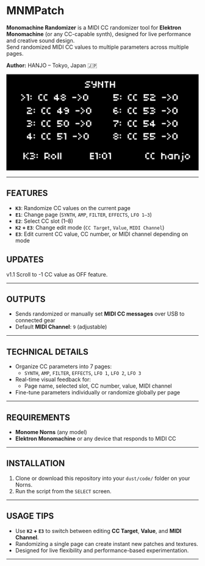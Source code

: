 # **MNMPatch**

**Monomachine Randomizer** is a MIDI CC randomizer tool for **Elektron Monomachine** (or any CC-capable synth), designed for live performance and creative sound design.  
Send randomized MIDI CC values to multiple parameters across multiple pages.

**Author:** HANJO – Tokyo, Japan 🇯🇵

![Alt text](./MNMPatch.png)

---

## **FEATURES**

- **`K3`**: Randomize CC values on the current page
- **`E1`**: Change page (`SYNTH`, `AMP`, `FILTER`, `EFFECTS`, `LFO 1–3`)
- **`E2`**: Select CC slot (1–8)
- **`K2` + `E3`**: Change edit mode (`CC Target`, `Value`, `MIDI Channel`)
- **`E3`**: Edit current CC value, CC number, or MIDI channel depending on mode

## **UPDATES**
v1.1 Scroll to -1 CC value as OFF feature. 

---

## **OUTPUTS**

- Sends randomized or manually set **MIDI CC messages** over USB to connected gear
- Default **MIDI Channel**: `9` (adjustable)

---

## **TECHNICAL DETAILS**

- Organize CC parameters into 7 pages:
  - `SYNTH`, `AMP`, `FILTER`, `EFFECTS`, `LFO 1`, `LFO 2`, `LFO 3`
- Real-time visual feedback for:
  - Page name, selected slot, CC number, value, MIDI channel
- Fine-tune parameters individually or randomize globally per page

---

## **REQUIREMENTS**

- **Monome Norns** (any model)
- **Elektron Monomachine** or any device that responds to MIDI CC

---

## **INSTALLATION**

1. Clone or download this repository into your `dust/code/` folder on your Norns.
2. Run the script from the `SELECT` screen.

---

## **USAGE TIPS**

- Use **`K2` + `E3`** to switch between editing **CC Target**, **Value**, and **MIDI Channel**.
- Randomizing a single page can create instant new patches and textures.
- Designed for live flexibility and performance-based experimentation.

---

